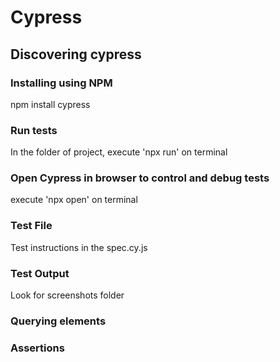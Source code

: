 <h1> Cypress</h1>
<h2>Discovering cypress</h2>

<h3> Installing using NPM </h3>
npm install cypress

<h3> Run tests </h3>

In the folder of project, execute 'npx run' on terminal

<h3> Open Cypress in browser to control and debug tests </h3>
execute  'npx open' on terminal

<h3> Test File </h3>
Test instructions in the spec.cy.js

<h3> Test Output </h3>
Look for screenshots folder

<h3> Querying elements </h3>

<h3> Assertions </h3>
